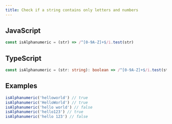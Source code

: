 ```yaml
---
title: Check if a string contains only letters and numbers
---
```


## JavaScript
```js
const isAlphanumeric = (str) => /^[0-9A-Z]+$/i.test(str)
```

## TypeScript
```ts
const isAlphanumeric = (str: string): boolean => /^[0-9A-Z]+$/i.test(str)
```

## Examples
```js
isAlphanumeric('helloworld') // true
isAlphanumeric('HelloWorld') // true
isAlphanumeric('hello world') // false
isAlphanumeric('hello123') // true
isAlphanumeric('hello 123') // false
```
